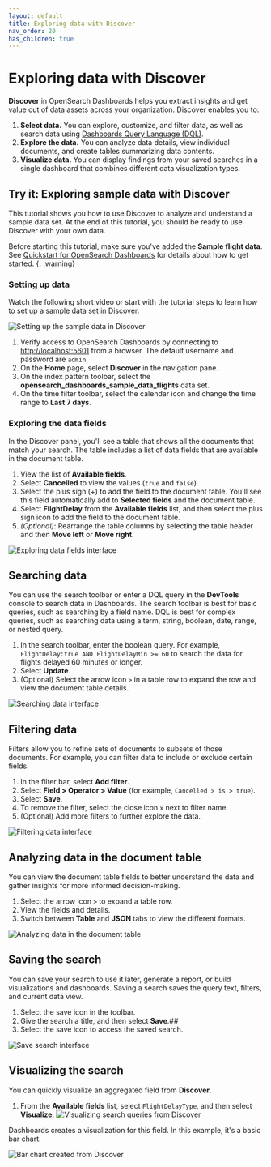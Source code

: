 ```yaml
---
layout: default
title: Exploring data with Discover
nav_order: 20
has_children: true
---
```


# Exploring data with Discover 

**Discover** in OpenSearch Dashboards helps you extract insights and get value out of data assets across your organization. Discover enables you to:

1. **Select data.** You can explore, customize, and filter data, as well as search data using [Dashboards Query Language (DQL)]({{site.url}}{{site.baseurl}}/dashboards/dql/).
2. **Explore the data.** You can analyze data details, view individual documents, and create tables summarizing data contents.
3. **Visualize data.** You can display findings from your saved searches in a single dashboard that combines different data visualization types.

## Try it: Exploring sample data with Discover

This tutorial shows you how to use Discover to analyze and understand a sample data set. At the end of this tutorial, you should be ready to use Discover with your own data.

Before starting this tutorial, make sure you've added the **Sample flight data**. See [Quickstart for OpenSearch Dashboards]({{site.url}}{{site.baseurl}}/dashboards/quickstart/) for details about how to get started.
{: .warning}
### Setting up data

Watch the following short video or start with the tutorial steps to learn how to set up a sample data set in Discover.

![Setting up the sample data in Discover]({{site.url}}{{site.baseurl}}/images/discover-setting-up-data.gif)

1. Verify access to OpenSearch Dashboards by connecting to [http://localhost:5601](http://localhost:5601) from a browser. The default username and password are `admin`. 
2. On the **Home** page, select **Discover** in the navigation pane.
3. On the index pattern toolbar, select the **opensearch_dashboards_sample_data_flights** data set.
4. On the time filter toolbar, select the calendar icon and change the time range to **Last 7 days**.

### Exploring the data fields

In the Discover panel, you'll see a table that shows all the documents that match your search. The table includes a list of data fields that are available in the document table.

1. View the list of **Available fields**.
2. Select **Cancelled** to view the values (`true` and `false`).
3. Select the plus sign (+) to add the field to the document table. You'll see this field automatically add to **Selected fields** and the document table.  
4. Select **FlightDelay** from the **Available fields** list, and then select the plus sign icon to add the field to the document table.
5. *(Optional)*: Rearrange the table columns by selecting the table header and then **Move left** or **Move right**.

![Exploring data fields interface]({{site.url}}{{site.baseurl}}/images/discover-data-fields.png)

## Searching data

You can use the search toolbar or enter a DQL query in the **DevTools** console to search data in Dashboards. The search toolbar is best for basic queries, such as searching by a field name. DQL is best for complex queries, such as searching data using a term, string, boolean, date, range, or nested query.

1. In the search toolbar, enter the boolean query. For example, `FlightDelay:true AND FlightDelayMin >= 60` to search the data for flights delayed 60 minutes or longer.
1. Select **Update**.
2. (Optional) Select the arrow icon `>` in a table row to expand the row and view the document table details.

![Searching data interface]({{site.url}}{{site.baseurl}}/images/discover-search.png)

## Filtering data

Filters allow you to refine sets of documents to subsets of those documents. For example, you can filter data to include or exclude certain fields.

1. In the filter bar, select **Add filter**.
1. Select **Field > Operator > Value** (for example, `Cancelled > is > true`).
1. Select **Save**.
1. To remove the filter, select the close icon `x` next to filter name.
1. (Optional) Add more filters to further explore the data.  

![Filtering data interface]({{site.url}}{{site.baseurl}}/images/discover-filter.png)

## Analyzing data in the document table

You can view the document table fields to better understand the data and gather insights for more informed decision-making. 

1. Select the arrow icon `>` to expand a table row.
1. View the fields and details.
1. Switch between **Table** and **JSON** tabs to view the different formats.  

![Analyzing data in the document table]({{site.url}}{{site.baseurl}}/images/discover-analyze.png)

## Saving the search

You can save your search to use it later, generate a report, or build visualizations and dashboards. Saving a search saves the query text, filters, and current data view.  

1. Select the save icon in the toolbar. 
1. Give the search a title, and then select **Save**.## 
1. Select the save icon to access the saved search. 

![Save search interface]({{site.url}}{{site.baseurl}}/images/discover-save.png)

## Visualizing the search

You can quickly visualize an aggregated field from **Discover**.

1. From the **Available fields** list, select `FlightDelayType`, and then select **Visualize**.
![Visualizing search queries from Discover]({{site.url}}{{site.baseurl}}/images/discover-visualize.png)

Dashboards creates a visualization for this field. In this example, it's a basic bar chart.

![Bar chart created from Discover]({{site.url}}{{site.baseurl}}/images/discover-visualize-2.png)